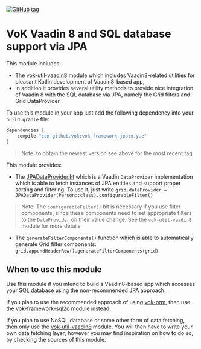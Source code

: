 [![GitHub tag](https://img.shields.io/github/tag/mvysny/vaadin-on-kotlin.svg)](https://github.com/mvysny/vaadin-on-kotlin/tags)

# VoK Vaadin 8 and SQL database support via JPA

This module includes:
 
* The [vok-util-vaadin8](../vok-util-vaadin8) module which includes Vaadin8-related
utilities for pleasant Kotlin development of Vaadin8-based app,
* In addition it provides several
utility methods to provide nice integration of Vaadin 8 with the SQL database via JPA, namely the
Grid filters and Grid DataProvider.

To use this module in your app just add the following dependency into your `build.gradle` file:

```groovy
dependencies {
    compile "com.github.vok:vok-framework-jpa:x.y.z"
}
```

> Note: to obtain the newest version see above for the most recent tag

This module provides:

* The [JPADataProvider.kt](src/main/kotlin/com/github/vok/framework/JPADataProvider.kt)
  which is a Vaadin `DataProvider` implementation which is able to fetch instances of JPA entities
  and support proper sorting and filtering. To use it, just write `grid.dataProvider = JPADataProvider(Person::class).configurableFilter()`

> Note: The `configurableFilter()` bit is necessary if you use filter components, since these components need to set
appropriate filters to the `DataProvider` on their value change. See the `vok-util-vaadin8` module for more details.

* The `generateFilterComponents()` function which is able to automatically generate Grid filter components:
  `grid.appendHeaderRow().generateFilterComponents(grid)`

## When to use this module

Use this module if you intend to build a Vaadin8-based app which accesses your SQL database
using the non-recommended JPA approach.

If you plan to use the recommended approach of using [vok-orm](https://github.com/mvysny/vok-orm),
then use the [vok-framework-sql2o](../vok-framework-sql2o) module instead.

If you plan to use NoSQL database or some other form of data fetching, then only use the
[vok-util-vaadin8](../vok-util-vaadin8) module. You will then have to write your own data fetching
layer; however you may find inspiration on how to do so, by checking the sources of this module.
